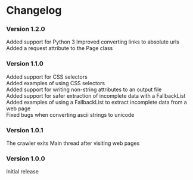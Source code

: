 # Changelog

### Version 1.2.0
Added support for Python 3
Improved converting links to absolute urls
Added a request attribute to the Page class

### Version 1.1.0
Added support for CSS selectors  
Added examples of using CSS selectors  
Added support for writing non-string attributes to an output file  
Added support for safer extraction of incomplete data with a FallbackList  
Added examples of using a FallbackList to extract incomplete data from a web page  
Fixed bugs when converting ascii strings to unicode  

### Version 1.0.1
The crawler exits Main thread after visiting web pages

### Version 1.0.0
Initial release

